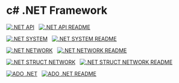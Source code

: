# c# .NET Framework

[![.NET API](https://img.shields.io/badge/.NET-API-%238A2BE2.svg?style=for-the-badge&logo=visual-studio-code&logoColor=white)](https://github.com/parksanghan/Csharp.NET/tree/main/.NET-API)
&nbsp;
[![.NET API README](https://img.shields.io/badge/.NET%20API-README-%238A2BE2.svg?style=for-the-badge&logo=visual-studio-code&logoColor=white)](https://github.com/parksanghan/Csharp.NET/blob/main/README/NET%20API.md)


[![.NET SYSTEM](https://img.shields.io/badge/.NET-SYSTEM-%238A2BE2.svg?style=for-the-badge&logo=visual-studio-code&logoColor=white)](https://github.com/parksanghan/Csharp.NET/tree/main/.NET%20System) 
&nbsp;
[![.NET SYSTEM README](https://img.shields.io/badge/.NET%20SYSTEM-README-%238A2BE2.svg?style=for-the-badge&logo=visual-studio-code&logoColor=white)](https://github.com/parksanghan/Csharp.NET/blob/main/README/NET%20SYSTEM.md)

[![.NET NETWORK](https://img.shields.io/badge/.NET-NETWORK-%238A2BE2.svg?style=for-the-badge&logo=visual-studio-code&logoColor=white)](https://github.com/parksanghan/Csharp.NET/tree/main/.NET%20-Network) 
&nbsp;
[![.NET NETWORK README](https://img.shields.io/badge/.NET%20NETWORK-README-%238A2BE2.svg?style=for-the-badge&logo=visual-studio-code&logoColor=white)](https://github.com/parksanghan/Csharp.NET/blob/main/README/NET%20NETWORK.md)

[![.NET STRUCT NETWORK](https://img.shields.io/badge/.NET%20Struct-Network-%238A2BE2.svg?style=for-the-badge&logo=visual-studio-code&logoColor=white)](https://github.com/parksanghan/Csharp.NET/tree/main/.NET%20C%23%20Language%20Network)
&nbsp;
[![.NET STRUCT NETWORK README](https://img.shields.io/badge/.NET%20Struct%20Network-README-%238A2BE2.svg?style=for-the-badge&logo=visual-studio-code&logoColor=white)](https://github.com/parksanghan/Csharp.NET/blob/main/README/NET%20NETWORK%20(%20Net%20struct%20).md)


[![ADO .NET](https://img.shields.io/badge/ADO.NET-Database-%238A2BE2.svg?style=for-the-badge&logo=visual-studio-code&logoColor=white)](https://github.com/parksanghan/Csharp.NET/tree/main/.NET%20SQL%20ADO%20Database)
&nbsp;
[![ADO .NET README](https://img.shields.io/badge/ADO.NET%20DataBase-README-%238A2BE2.svg?style=for-the-badge&logo=visual-studio-code&logoColor=white)](README/ADO%20NET%20DataBase.md)



